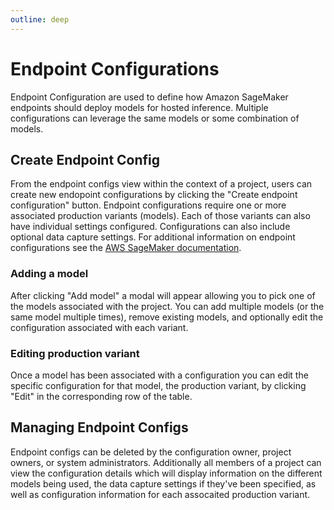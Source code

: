 ```yaml
---
outline: deep
---
```


# Endpoint Configurations
Endpoint Configuration are used to define how Amazon SageMaker endpoints should deploy models for
hosted inference. Multiple configurations can leverage the same models or some combination of models.


## Create Endpoint Config
From the endpoint configs view within the context of a project, users can create new endopoint configurations
by clicking the "Create endpoint configuration" button. Endpoint configurations require one or more
associated production variants (models). Each of those variants can also have individual settings configured.
Configurations can also include optional data capture settings. For additional information on endpoint
configurations see the [AWS SageMaker documentation](https://docs.aws.amazon.com/sagemaker/latest/APIReference/API_CreateEndpointConfig.html#API_CreateEndpointConfig_RequestParameters).


### Adding a model
After clicking "Add model" a modal will appear allowing you to pick one of the models associated with the
project. You can add multiple models (or the same model multiple times), remove existing models, and
optionally edit the configuration associated with each variant.

### Editing production variant
Once a model has been associated with a configuration you can edit the specific configuration for that
model, the production variant, by clicking "Edit" in the corresponding row of the table.

## Managing Endpoint Configs
Endpoint configs can be deleted by the configuration owner, project owners, or system administrators.
Additionally all members of a project can view the configuration details which will display information
on the different models being used, the data capture settings if they've been specified, as well as
configuration information for each assocaited production variant.